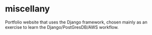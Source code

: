 # miscellany
Portfolio website that uses the Django framework, chosen mainly as an exercise to learn the Django/PostGresDB/AWS workflow.
